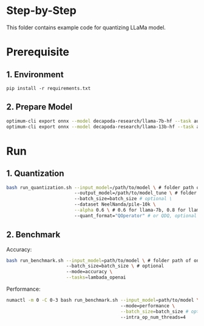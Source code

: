 Step-by-Step
============

This folder contains example code for quantizing LLaMa model.

# Prerequisite

## 1. Environment
```shell
pip install -r requirements.txt
```

## 2. Prepare Model

```bash
optimum-cli export onnx --model decapoda-research/llama-7b-hf --task automatic-speech-recognition-with-past
optimum-cli export onnx --model decapoda-research/llama-13b-hf --task automatic-speech-recognition-with-past
```

# Run

## 1. Quantization

```bash
bash run_quantization.sh --input_model=/path/to/model \ # folder path of onnx model
                         --output_model=/path/to/model_tune \ # folder path to save onnx model
                         --batch_size=batch_size # optional \
                         --dataset NeelNanda/pile-10k \
                         --alpha 0.6 \ # 0.6 for llama-7b, 0.8 for llama-13b
                         --quant_format="QOperator" # or QDQ, optional
```

## 2. Benchmark

Accuracy:

```bash
bash run_benchmark.sh --input_model=path/to/model \ # folder path of onnx model
                      --batch_size=batch_size \ # optional 
                      --mode=accuracy \
                      --tasks=lambada_openai
```

Performance:
```bash
numactl -m 0 -C 0-3 bash run_benchmark.sh --input_model=path/to/model \ # folder path of onnx model
                                          --mode=performance \
                                          --batch_size=batch_size # optional \
                                          --intra_op_num_threads=4
```
